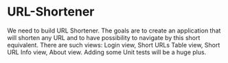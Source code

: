 # URL-Shortener
We need to build URL Shortener. The goals are to create an application that will shorten any URL and to have possibility to navigate by this short equivalent. There are such views: Login view, Short URLs Table view, Short URL Info view, About view. Adding some Unit tests will be a huge plus.
